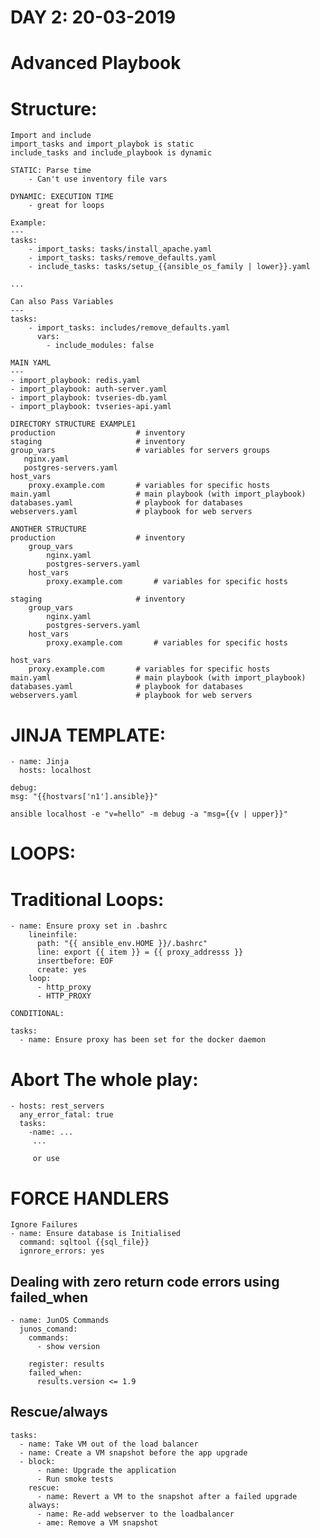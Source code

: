 DAY 2: 20-03-2019
=================

Advanced Playbook
=================

Structure:
=========

    Import and include
    import_tasks and import_playbok is static
    include_tasks and include_playbook is dynamic
    
    STATIC: Parse time
        - Can't use inventory file vars
        
    DYNAMIC: EXECUTION TIME
        - great for loops
        
    Example: 
    ---
    tasks:
        - import_tasks: tasks/install_apache.yaml
        - import_tasks: tasks/remove_defaults.yaml
        - include_tasks: tasks/setup_{{ansible_os_family | lower}}.yaml
        
    ...
    
    Can also Pass Variables
    ---
    tasks:
        - import_tasks: includes/remove_defaults.yaml
          vars:
            - include_modules: false
    
    MAIN YAML
    ---
    - import_playbook: redis.yaml
    - import_playbook: auth-server.yaml
    - import_playbook: tvseries-db.yaml
    - import_playbook: tvseries-api.yaml

    DIRECTORY STRUCTURE EXAMPLE1
    production                  # inventory
    staging                     # inventory
    group_vars                  # variables for servers groups
       nginx.yaml
       postgres-servers.yaml
    host_vars
        proxy.example.com       # variables for specific hosts
    main.yaml                   # main playbook (with import_playbook)
    databases.yaml              # playbook for databases
    webservers.yaml             # playbook for web servers
    
    ANOTHER STRUCTURE
    production                  # inventory
        group_vars
            nginx.yaml
            postgres-servers.yaml
        host_vars
            proxy.example.com       # variables for specific hosts
            
    staging                     # inventory
        group_vars
            nginx.yaml
            postgres-servers.yaml
        host_vars
            proxy.example.com       # variables for specific hosts
            
    host_vars
        proxy.example.com       # variables for specific hosts
    main.yaml                   # main playbook (with import_playbook)
    databases.yaml              # playbook for databases
    webservers.yaml             # playbook for web servers
    

JINJA TEMPLATE:
==============

    - name: Jinja
      hosts: localhost
      
    debug:
    msg: "{{hostvars['n1'].ansible}}"
    
    ansible localhost -e "v=hello" -m debug -a "msg={{v | upper}}"
    

LOOPS:
=====
    
Traditional Loops:
================= 
   
    - name: Ensure proxy set in .bashrc
        lineinfile:
          path: "{{ ansible_env.HOME }}/.bashrc"
          line: export {{ item }} = {{ proxy_addresss }}
          insertbefore: EOF
          create: yes
        loop:
          - http_proxy
          - HTTP_PROXY
          
    CONDITIONAL:
    
    tasks:
      - name: Ensure proxy has been set for the docker daemon

Abort The whole play:
====================

    - hosts: rest_servers
      any_error_fatal: true
      tasks:
        -name: ...
         ...
         
         or use 
         

FORCE HANDLERS
==============
    
    Ignore Failures
    - name: Ensure database is Initialised
      command: sqltool {{sql_file}}
      ignrore_errors: yes
    
## Dealing with zero return code errors using failed_when
    
    - name: JunOS Commands
      junos_comand:
        commands:
          - show version
          
        register: results
        failed_when:
          results.version <= 1.9
    
## Rescue/always

    tasks:
      - name: Take VM out of the load balancer
      - name: Create a VM snapshot before the app upgrade
      - block: 
          - name: Upgrade the application
          - Run smoke tests
        rescue:
          - name: Revert a VM to the snapshot after a failed upgrade
        always:
          - name: Re-add webserver to the loadbalancer
          - ame: Remove a VM snapshot
      